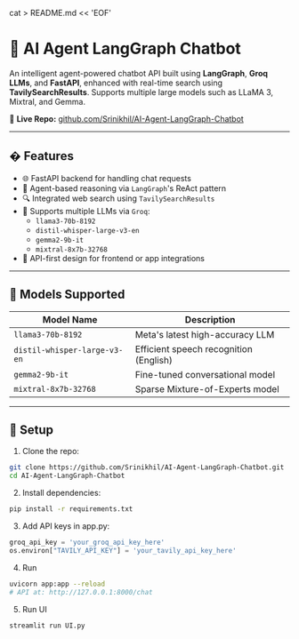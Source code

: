 cat > README.md << 'EOF'
# 🤖 AI Agent LangGraph Chatbot

An intelligent agent-powered chatbot API built using **LangGraph**, **Groq LLMs**, and **FastAPI**, enhanced with real-time search using **TavilySearchResults**. Supports multiple large models such as LLaMA 3, Mixtral, and Gemma.

🔗 **Live Repo:** [github.com/Srinikhil/AI-Agent-LangGraph-Chatbot](https://github.com/Srinikhil/AI-Agent-LangGraph-Chatbot/)

---

## � Features

- 🌐 FastAPI backend for handling chat requests
- 🧠 Agent-based reasoning via `LangGraph`'s ReAct pattern
- 🔍 Integrated web search using `TavilySearchResults`
- 🔄 Supports multiple LLMs via `Groq`:
  - `llama3-70b-8192`
  - `distil-whisper-large-v3-en`
  - `gemma2-9b-it`
  - `mixtral-8x7b-32768`
- 📡 API-first design for frontend or app integrations

---

## 🧠 Models Supported

| Model Name                   | Description                             |
|------------------------------|-----------------------------------------|
| `llama3-70b-8192`            | Meta's latest high-accuracy LLM         |
| `distil-whisper-large-v3-en` | Efficient speech recognition (English)  |
| `gemma2-9b-it`               | Fine-tuned conversational model         |
| `mixtral-8x7b-32768`         | Sparse Mixture-of-Experts model         |

---

## 🔐 Setup

1. Clone the repo:
```bash
git clone https://github.com/Srinikhil/AI-Agent-LangGraph-Chatbot.git
cd AI-Agent-LangGraph-Chatbot
```

2. Install dependencies:

```bash
pip install -r requirements.txt
```

3. Add API keys in app.py:

```python
groq_api_key = 'your_groq_api_key_here'
os.environ["TAVILY_API_KEY"] = 'your_tavily_api_key_here'
```

4. Run
```bash
uvicorn app:app --reload
# API at: http://127.0.0.1:8000/chat
```

5. Run UI
```bash
streamlit run UI.py
```

